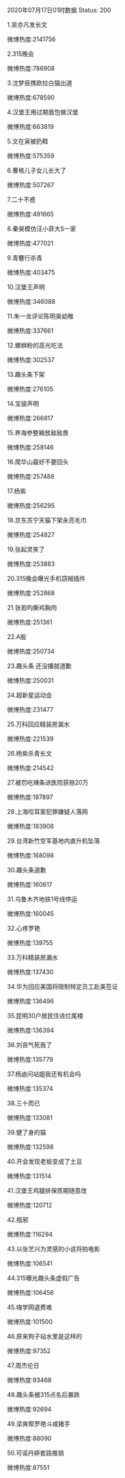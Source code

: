 2020年07月17日01时数据
Status: 200

1.吴亦凡发长文

微博热度:2141756

2.315晚会

微博热度:786908

3.沈梦辰携欧拉白猫出道

微博热度:678590

4.汉堡王用过期面包做汉堡

微博热度:663819

5.文在寅被扔鞋

微博热度:575359

6.曹格儿子女儿长大了

微博热度:507267

7.二十不惑

微博热度:491665

8.秦昊模仿汪小菲大S一家

微博热度:477021

9.青簪行杀青

微博热度:403475

10.汉堡王声明

微博热度:346088

11.朱一龙评论陈明昊幼稚

微博热度:337661

12.螺蛳粉的高光吃法

微博热度:302537

13.趣头条下架

微博热度:276105

14.宝骏声明

微博热度:266817

15.养海参整箱放敌敌畏

微博热度:258146

16.爬华山最好不要回头

微博热度:257488

17.杨紫

微博热度:256295

18.京东苏宁天猫下架永亮毛巾

微博热度:254827

19.张起灵笑了

微博热度:253883

20.315晚会曝光手机窃贼插件

微博热度:252868

21.张若昀撕鸡胸肉

微博热度:251361

22.A股

微博热度:250734

23.趣头条 还没播就道歉

微博热度:250031

24.超新星运动会

微博热度:231477

25.万科回应精装房漏水

微博热度:221539

26.杨紫杀青长文

微博热度:214542

27.被罚吃辣条进医院获赔20万

微博热度:187897

28.上海咬耳案犯罪嫌疑人落网

微博热度:183908

29.台湾新竹空军基地内直升机坠落

微博热度:168098

30.趣头条道歉

微博热度:160617

31.乌鲁木齐地铁1号线停运

微博热度:160045

32.心疼罗艳

微博热度:139755

33.万科精装房漏水

微博热度:137430

34.华为回应美国将限制特定员工赴美签证

微博热度:136496

35.昆明30户居民住进烂尾楼

微博热度:136394

36.刘丧气死我了

微博热度:135779

37.杨迪问站姐我还有机会吗

微博热度:135374

38.三十而已

微博热度:133081

39.健了身的猫

微博热度:132598

40.开会发现老板变成了土豆

微博热度:131514

41.汉堡王鸡腿排保质期随意改

微博热度:120712

42.瓶邪

微博热度:116294

43.以张艺兴为灵感的小说将拍电影

微博热度:106541

44.315曝光趣头条虚假广告

微博热度:106456

45.嗨学网退费难

微博热度:101500

46.原来狗子站水里是这样的

微博热度:97352

47.周杰伦日

微博热度:93468

48.趣头条被315点名后暴跌

微博热度:92694

49.梁爽帮罗艳斗咸猪手

微博热度:88090

50.可诺丹婷套路推销

微博热度:87551

